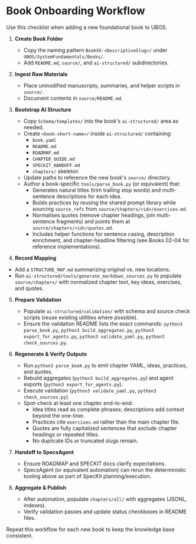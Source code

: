 # Book Onboarding Workflow

Use this checklist when adding a new foundational book to UBOS.

1. **Create Book Folder**
   - Copy the naming pattern `BookXX-<DescriptiveSlug>/` under `UBOS/SystemFundamentals/Books/`.
   - Add `README.md`, `source/`, and `ai-structured/` subdirectories.

2. **Ingest Raw Materials**
   - Place unmodified manuscripts, summaries, and helper scripts in `source/`.
   - Document contents in `source/README.md`.

3. **Bootstrap AI Structure**
   - Copy `Schema/templates/` into the book's `ai-structured/` area as needed.
   - Create `<book-short-name>/` inside `ai-structured/` containing:
     - `book.yaml`
     - `README.md`
     - `ROADMAP.md`
     - `CHAPTER_GUIDE.md`
     - `SPECKIT_HANDOFF.md`
     - `chapters/` skeleton
   - Update paths to reference the new book's `source/` directory.
   - Author a book-specific `tools/parse_book.py` (or equivalent) that:
     - Generates natural titles (trim trailing stop words) and multi-sentence descriptions for each idea.
     - Builds practices by reusing the shared prompt library while sourcing `source_refs` from `source/chapters/<id>/exercises.md`.
     - Normalises quotes (remove chapter headings, join multi-sentence fragments) and points them at `source/chapters/<id>/quotes.md`.
     - Includes helper functions for sentence casing, description enrichment, and chapter-headline filtering (see Books 02–04 for reference implementations).

4. **Record Mapping**
 - Add a `STRUCTURE_MAP.md` summarizing original vs. new locations.
  - Run `ai-structured/tools/generate_markdown_sources.py` to populate `source/chapters/` with normalized chapter text, key ideas, exercises, and quotes.

5. **Prepare Validation**
   - Populate `ai-structured/validation/` with schema and source check scripts (reuse existing utilities where possible).
   - Ensure the validation README lists the exact commands: `python3 parse_book.py`, `python3 build_aggregates.py`, `python3 export_for_agents.py`, `python3 validate_yaml.py`, `python3 check_sources.py`.

6. **Regenerate & Verify Outputs**
   - Run `python3 parse_book.py` to emit chapter YAML, ideas, practices, and quotes.
   - Rebuild aggregates (`python3 build_aggregates.py`) and agent exports (`python3 export_for_agents.py`).
   - Execute validation (`python3 validate_yaml.py`, `python3 check_sources.py`).
   - Spot-check at least one chapter end-to-end:
     - Idea titles read as complete phrases; descriptions add context beyond the one-liner.
     - Practices cite `exercises.md` rather than the main chapter file.
     - Quotes are fully capitalized sentences that exclude chapter headings or repeated titles.
     - No duplicate IDs or truncated slugs remain.

7. **Handoff to SpecsAgent**
   - Ensure ROADMAP and SPECKIT docs clarify expectations.
   - SpecsAgent (or equivalent automation) can rerun the deterministic tooling above as part of SpecKit planning/execution.

8. **Aggregate & Publish**
   - After automation, populate `chapters/all/` with aggregates (JSONL, indexes).
   - Verify validation passes and update status checkboxes in README files.

Repeat this workflow for each new book to keep the knowledge base consistent.
